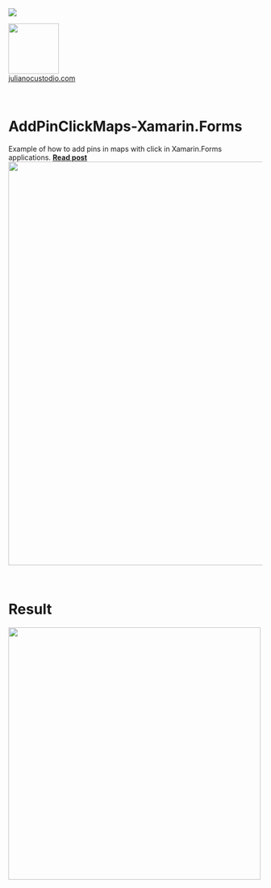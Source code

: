 <image src="https://camo.githubusercontent.com/f13bbe855abf1e435732ed337f17d7d9e09657ad/68747470733a2f2f63686f6866692e76697375616c73747564696f2e636f6d2f5f617069732f7075626c69632f6275696c642f646566696e6974696f6e732f62396130313732632d303932362d343262382d616632662d3234393533393737336261352f31332f6261646765"/>



  <a href="http://julianocustodio.com" target="_blank"><image width="100px" src="https://julianocustodiosite.files.wordpress.com/2017/02/cropped-logojuliano.png?w=300&h=300&crop=1"/></a>
 <br/><a href="http://julianocustodio.com">julianocustodio.com</a>

 
<br/>


# AddPinClickMaps-Xamarin.Forms
Example of how to add pins in maps with click in Xamarin.Forms applications.
<a href="https://julianocustodio.com/2018/02/09/adicione-pontos-no-maps/" target="_blank"><b> Read post</b></a></br> 
<a href="https://julianocustodio.com/2018/02/09/adicione-pontos-no-maps/">
<image width="800px" src="https://julianocustodiosite.files.wordpress.com/2018/02/pexels-photo-1-e1518205102739.jpg?w=768"/></a>

<br/>


# Result
<p>
  <image height="500px"src="https://julianocustodiosite.files.wordpress.com/2018/02/ezgif-com-gif-maker-1.gif?w=400&h=633"/><br>   
</p>

